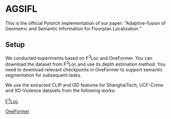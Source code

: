 # AGSIFL

This is the official Pytorch implementation of our paper: "Adaptive-fusion of Geometric and Semantic Information for Floorplan Localization "

## Setup

We conducted experiments based on F<sup>3</sup>Loc and OneFormer. You can download the dataset from F<sup>3</sup>Loc and use its depth estimation method. You need to download relevant checkpoints in OneFormer to support semantic segmentation for subsequent tasks.


We use the extracted CLIP and I3D features for ShanghaiTech, UCF-Crime and XD-Violence datasets from the following works:

[F<sup>3</sup>Loc](https://github.com/felix-ch/f3loc) 

[OneFormer](https://github.com/SHI-Labs/OneFormer)  

